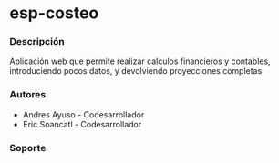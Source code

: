 # esp-costeo

### Descripción

Aplicación web que permite realizar calculos financieros y contables, introduciendo pocos datos, y devolviendo proyecciones completas

### Autores
* Andres Ayuso - Codesarrollador
* Eric Soancatl - Codesarrollador


### Soporte
